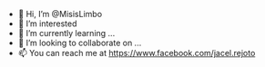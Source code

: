 - 👋 Hi, I’m @MisisLimbo
- 👀 I’m interested 
- 🌱 I’m currently learning ...
- 💞️ I’m looking to collaborate on ...
- 📫 You can reach me at https://www.facebook.com/jacel.rejoto

<!---
MisisLimbo/MisisLimbo is a ✨ special ✨ repository because its `README.md` (this file) appears on your GitHub profile.
You can click the Preview link to take a look at your changes.
--->
